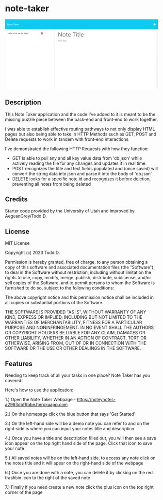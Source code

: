 # note-taker

![Alt text](./public/assets/images/image.png)

## Description

This Note Taker application and the code I've added to it is meant to be the missing puzzle piece between the back-end and front-end to work together.

I was able to establish effective routing pathways to not only display HTML pages but also being able to take in HTTP Methods such as GET, POST and Delete requests to work in tandem with front-end interactions.

I've demonstrated the following HTTP Requests with how they function:

- GET is able to pull any and all key value data from 'db.json' while actively reading the file for any changes and updates it in real time.
- POST recognizes the title and text fields populated and (once saved) will convert the string data into json and parse it into the body of 'db.json'
- DELETE looks for a specific note id and recognizes it before deletion, preventing all notes from being deleted

## Credits

Starter code provided by the University of Utah and improved by AegeanGrey/Todd D.

## License

MIT License

Copyright (c) 2023 Todd D.

Permission is hereby granted, free of charge, to any person obtaining a copy
of this software and associated documentation files (the "Software"), to deal
in the Software without restriction, including without limitation the rights
to use, copy, modify, merge, publish, distribute, sublicense, and/or sell
copies of the Software, and to permit persons to whom the Software is
furnished to do so, subject to the following conditions:

The above copyright notice and this permission notice shall be included in all
copies or substantial portions of the Software.

THE SOFTWARE IS PROVIDED "AS IS", WITHOUT WARRANTY OF ANY KIND, EXPRESS OR
IMPLIED, INCLUDING BUT NOT LIMITED TO THE WARRANTIES OF MERCHANTABILITY,
FITNESS FOR A PARTICULAR PURPOSE AND NONINFRINGEMENT. IN NO EVENT SHALL THE
AUTHORS OR COPYRIGHT HOLDERS BE LIABLE FOR ANY CLAIM, DAMAGES OR OTHER
LIABILITY, WHETHER IN AN ACTION OF CONTRACT, TORT OR OTHERWISE, ARISING FROM,
OUT OF OR IN CONNECTION WITH THE SOFTWARE OR THE USE OR OTHER DEALINGS IN THE
SOFTWARE.

## Features

Needing to keep track of all your tasks in one place? Note Taker has you covered!

Here's how to use the application:

1.) Open the Note Taker Webpage - https://noteynotes-a2993dbf9bbe.herokuapp.com 

2.) On the homepage click the blue button that says 'Get Started'

3.) On the left-hand side will be a demo note you can refer to and on the right-side is where you can input your notes title and description

4.) Once you have a title and desctription filled out, you will then see a save icon appear on the top right hand side of the page. Click that icon to save your note

5.) All saved notes will be on the left-hand side, to access any note click on the notes title and it will apear on the right-hand side of the webpage

6.) Once you are done with a note, you can delete it by clicking on the red trashbin icon to the right of the saved note

7.) Finally if you need create a new note click the plus icon on the top right corner of the page
